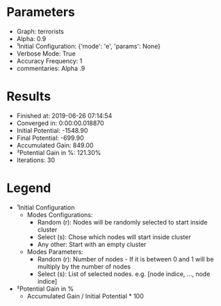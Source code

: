 # Parameters
- Graph:                  terrorists
- Alpha:                  0.9
- ¹Initial Configuration: {'mode': 'e', 'params': None}
- Verbose Mode:           True
- Accuracy Frequency:     1
- commentaries:           Alpha .9

# Results
- Finished at:            2019-06-26 07:14:54
- Converged in:           0:00:00.018870
- Initial Potential:      -1548.90
- Final Potential:        -699.90
- Accumulated Gain:       849.00
- ²Potential Gain in %:   121.30%
- Iterations:             30

# Legend
- ¹Initial Configuration
  - Modes Configurations:
    - Random (r): Nodes will be randomly selected to start inside cluster
    - Select (s): Chose which nodes will start inside cluster
    - Any other:  Start with an empty cluster
  - Modes Parameters:
    - Random (r): Number of nodes - If it is between 0 and 1 will be multiply by the number of nodes
    - Select (s): List of selected nodes. e.g. [node indice, ..., node indice]
- ²Potential Gain in %
  - Accumulated Gain / Initial Potential * 100
